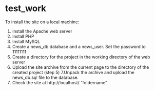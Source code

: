# test_work
To install the site on a local machine:

1. Install the Apache web server
2. Install PHP
3. Install MySQL
4. Create a news_db database and a news_user. Set the password to 11111111
5. Create a directory for the project in the working directory of the web server
6. Upload the site archive from the current page to the directory of the created project (step 5)
7.Unpack the archive and upload the news_db.sql file to the database.
8. Check the site at http://localhost/ “foldername”
